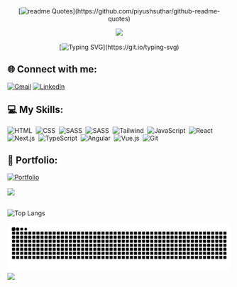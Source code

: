 <div align="center"
	
[![readme Quotes](https://quotes-github-readme.vercel.app/api?theme=catppuccin&type=horizontal&quote=What%20one%20programmer%20can%20do%20in%20one%20month,%20two%20programmers%20can%20do%20in%20two%20months.)](https://github.com/piyushsuthar/github-readme-quotes)
</div>

<div align="center">
 <img src="https://media.giphy.com/media/YAnpMSHcurJVS/giphy.gif" width="200">
	
[![Typing SVG](https://readme-typing-svg.demolab.com?font=fancy&weight=500&size=28&pause=1000&color=790975&center=true&vCenter=true&width=435&lines=I'm+Front-end+Developer!!!)](https://git.io/typing-svg)

</div>

## 🌐 Connect with me:

[![Gmail](https://img.shields.io/badge/Gmail-D14836?style=for-the-badge&logo=gmail&logoColor=white)](mailto:suzaane97@gmail.com)
[![LinkedIn](https://img.shields.io/badge/linkedin-%230077B5.svg?style=for-the-badge&logo=linkedin&logoColor=white)](https://www.linkedin.com/in/mariasuzane/)

## 💻 My Skills:

![HTML](https://img.shields.io/badge/HTML5-E34F26?style=for-the-badge&logo=html5&logoColor=white)&nbsp;
![CSS](https://img.shields.io/badge/CSS3-1572B6?style=for-the-badge&logo=css3&logoColor=white)&nbsp;
![SASS](https://img.shields.io/badge/Sass-CC6699?style=for-the-badge&logo=sass&logoColor=white)&nbsp;
![SASS](https://img.shields.io/badge/Styled_Components-DB7093?style=for-the-badge&logo=styled-components&logoColor=white)&nbsp;
![Tailwind](https://img.shields.io/badge/tailwindcss-%2338B2AC.svg?style=for-the-badge&logo=tailwind-css&logoColor=white)&nbsp;
![JavaScript](https://img.shields.io/badge/JavaScript-F7DF1E?style=for-the-badge&logo=javascript&logoColor=black)&nbsp;
![React](https://img.shields.io/badge/React-20232A?style=for-the-badge&logo=react&logoColor=61DAFB)&nbsp; 
![Next.js](https://img.shields.io/badge/next.js-000000?style=for-the-badge&logo=nextdotjs&logoColor=white)&nbsp;
![TypeScript](https://img.shields.io/badge/TypeScript-007ACC?style=for-the-badge&logo=typescript&logoColor=white)&nbsp;
![Angular](https://img.shields.io/badge/Angular-DD0031?style=for-the-badge&logo=angular&logoColor=white)&nbsp;
![Vue.js](https://img.shields.io/badge/Vue.js-35495E?style=for-the-badge&logo=vuedotjs&logoColor=4FC08D)&nbsp;
![Git](https://img.shields.io/badge/GIT-E44C30?style=for-the-badge&logo=git&logoColor=white)&nbsp;

## 🔗 Portfolio:

[![Portfolio](https://img.shields.io/badge/My&nbsp;Portfolio-790975?style=for-the-badge&logo=todoist&logoColor=white)](https://sdesuzane.github.io/)

<img align="center" src="https://www.animatedimages.org/data/media/562/animated-line-image-0498.gif" width="1920"></br></br>

<!-- ![GitHub stats](https://github-readme-stats-git-masterrstaa-rickstaa.vercel.app/api?username=sdesuzane&theme=radical&showicons=true&hideborder=false&layout=compact)&nbsp;&nbsp;&nbsp;&nbsp;&nbsp;&nbsp;&nbsp; -->
![Top Langs](https://github-readme-stats.vercel.app/api/top-langs/?username=sdesuzane&hide_progress=true&theme=radical&showicons=true&hideborder=false&layout=compact)

<picture>
  <source media="(prefers-color-scheme: dark)" srcset="https://raw.githubusercontent.com/sdesuzane/sdesuzane/output/github-contribution-grid-snake-dark.svg">
  <img alt="github contribution grid snake animation" src="https://raw.githubusercontent.com/sdesuzane/sdesuzane/output/github-contribution-grid-snake.svg">
</picture>

</br>

<div align="left">
  <a href="https://www.canva.com/design/DAGP09wqzNw/QXUgGimjb3x0QgtpP88z4A/view?utm_content=DAGP09wqzNw&utm_campaign=designshare&utm_medium=link&utm_source=editor" target="_blank">
  <img src="https://img.shields.io/badge/CV-Maria_suzane-790975" height="40"/>
  </a>
</div>

<!-- <div align="center">
  <h1>𝖲𝗉𝗈𝗍𝗂𝖿𝗒</h1>
  
  ![Spotify recently played](https://spotify-recently-played-readme.vercel.app/api?user=northerndownpour_&count=3)
</div> -->
